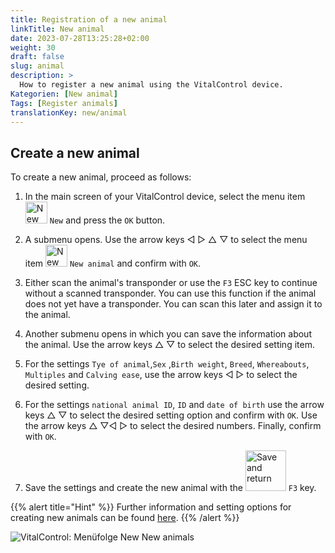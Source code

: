 ```yaml
---
title: Registration of a new animal
linkTitle: New animal
date: 2023-07-28T13:25:28+02:00
weight: 30
draft: false
slug: animal
description: >
  How to register a new animal using the VitalControl device.
Kategorien: [New animal]
Tags: [Register animals]
translationKey: new/animal
---
```

## Create a new animal

To create a new animal, proceed as follows:

1. In the main screen of your VitalControl device, select the menu item <img src="/icons/new-animal.svg" width="35" align="bottom" alt="New animal" /> `New` and press the `OK` button.

2. A submenu opens. Use the arrow keys ◁ ▷ △ ▽ to select the menu item <img src="/icons/new-animal.svg" width="35" align="bottom" alt="New animal" /> `New animal` and confirm with `OK`.

3. Either scan the animal's transponder or use the `F3` ESC key to continue without a scanned transponder. You can use this function if the animal does not yet have a transponder. You can scan this later and assign it to the animal.

4. Another submenu opens in which you can save the information about the animal. Use the arrow keys △ ▽ to select the desired setting item.

5. For the settings `Tye of animal`,`Sex` ,`Birth weight`, `Breed`, `Whereabouts`, `Multiples` and `Calving ease`, use the arrow keys ◁ ▷ to select the desired setting.

6. For the settings `national animal ID`, `ID` and `date of birth` use the arrow keys △ ▽ to select the desired setting option and confirm with `OK`. Use the arrow keys △ ▽◁ ▷ to select the desired numbers. Finally, confirm with `OK`.

7. Save the settings and create the new animal with the <img src="/icons/footer/save_exit.svg" width="65" align="bottom" alt="Save and return" /> `F3` key.

{{% alert title="Hint" %}}
Further information and setting options for creating new animals can be found [here](../../settings/animal-registration/).
{{% /alert %}}

   ![VitalControl: Menüfolge New New animals](../images/new.png "Create a new animal")
